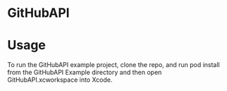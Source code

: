 # GitHubAPI
  
# Usage

To run the GitHubAPI example project, clone the repo, and run pod install from the GitHubAPI Example directory and then open GitHubAPI.xcworkspace into Xcode. 
